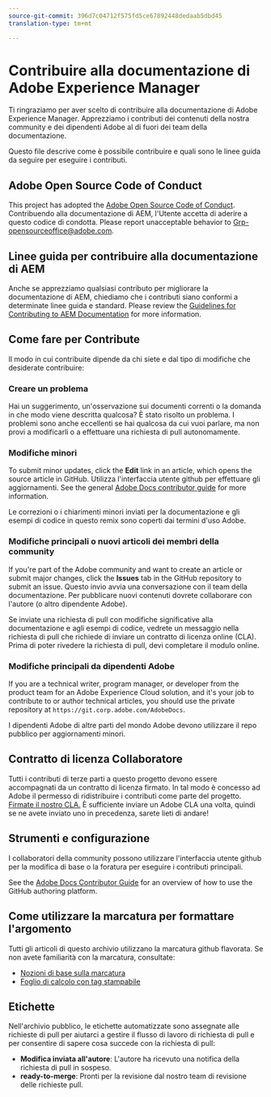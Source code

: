 ```yaml
---
source-git-commit: 396d7c04712f575fd5ce67892448dedaab5dbd45
translation-type: tm+mt

---
```

# Contribuire alla documentazione di Adobe Experience Manager

Ti ringraziamo per aver scelto di contribuire alla documentazione di Adobe Experience Manager. Apprezziamo i contributi dei contenuti della nostra community e dei dipendenti Adobe al di fuori dei team della documentazione.

Questo file descrive come è possibile contribuire e quali sono le linee guida da seguire per eseguire i contributi.

## Adobe Open Source Code of Conduct

This project has adopted the [Adobe Open Source Code of Conduct](code-of-conduct.md). Contribuendo alla documentazione di AEM, l'Utente accetta di aderire a questo codice di condotta. Please report unacceptable behavior to [Grp-opensourceoffice@adobe.com](mailto:Grp-opensourceoffice@adobe.com).

## Linee guida per contribuire alla documentazione di AEM

Anche se apprezziamo qualsiasi contributo per migliorare la documentazione di AEM, chiediamo che i contributi siano conformi a determinate linee guida e standard. Please review the [Guidelines for Contributing to AEM Documentation](guidelines.md) for more information.

## Come fare per Contribute

Il modo in cui contribuite dipende da chi siete e dal tipo di modifiche che desiderate contribuire:

### Creare un problema

Hai un suggerimento, un'osservazione sui documenti correnti o la domanda in che modo viene descritta qualcosa? È stato risolto un problema. I problemi sono anche eccellenti se hai qualcosa da cui vuoi parlare, ma non provi a modificarli o a effettuare una richiesta di pull autonomamente.

### Modifiche minori

To submit minor updates, click the **Edit** link in an article, which opens the source article in GitHub. Utilizza l'interfaccia utente github per effettuare gli aggiornamenti. See the general [Adobe Docs contributor guide](https://docs.adobe.com/help/en/contributor/contributor-guide/introduction.html) for more information.

Le correzioni o i chiarimenti minori inviati per la documentazione e gli esempi di codice in questo remix sono coperti dai termini d'uso Adobe.

### Modifiche principali o nuovi articoli dei membri della community

If you're part of the Adobe community and want to create an article or submit major changes, click the **Issues** tab in the GitHub repository to submit an issue. Questo invio avvia una conversazione con il team della documentazione. Per pubblicare nuovi contenuti dovrete collaborare con l'autore (o altro dipendente Adobe).

Se inviate una richiesta di pull con modifiche significative alla documentazione e agli esempi di codice, vedrete un messaggio nella richiesta di pull che richiede di inviare un contratto di licenza online (CLA). Prima di poter rivedere la richiesta di pull, devi completare il modulo online.

### Modifiche principali da dipendenti Adobe

If you are a technical writer, program manager, or developer from the product team for an Adobe Experience Cloud solution, and it's your job to contribute to or author technical articles, you should use the private repository at `https://git.corp.adobe.com/AdobeDocs`.

I dipendenti Adobe di altre parti del mondo Adobe devono utilizzare il repo pubblico per aggiornamenti minori.

## Contratto di licenza Collaboratore

Tutti i contributi di terze parti a questo progetto devono essere accompagnati da un contratto di licenza firmato. In tal modo è concesso ad Adobe il permesso di ridistribuire i contributi come parte del progetto. [Firmate il nostro CLA.](https://opensource.adobe.com/cla.html) È sufficiente inviare un Adobe CLA una volta, quindi se ne avete inviato uno in precedenza, sarete lieti di andare!

## Strumenti e configurazione

I collaboratori della community possono utilizzare l'interfaccia utente github per la modifica di base o la foratura per eseguire i contributi principali.

See the [Adobe Docs Contributor Guide](https://docs.adobe.com/help/en/contributor/contributor-guide/introduction.html) for an overview of how to use the GitHub authoring platform.

## Come utilizzare la marcatura per formattare l'argomento

Tutti gli articoli di questo archivio utilizzano la marcatura github flavorata. Se non avete familiarità con la marcatura, consultate:

* [Nozioni di base sulla marcatura](https://help.github.com/articles/getting-started-with-writing-and-formatting-on-github/)
* [Foglio di calcolo con tag stampabile](https://guides.github.com/pdfs/markdown-cheatsheet-online.pdf)

## Etichette

Nell'archivio pubblico, le etichette automatizzate sono assegnate alle richieste di pull per aiutarci a gestire il flusso di lavoro di richiesta di pull e per consentire di sapere cosa succede con la richiesta di pull:

* **Modifica inviata all'autore**: L'autore ha ricevuto una notifica della richiesta di pull in sospeso.
* **ready-to-merge**: Pronti per la revisione dal nostro team di revisione delle richieste pull.
